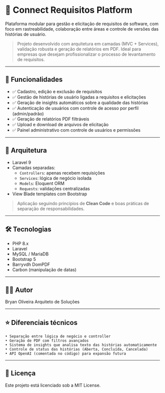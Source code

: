 # 🚀 Connect Requisitos Platform

Plataforma modular para gestão e elicitação de requisitos de software, com foco em rastreabilidade, colaboração entre áreas e controle de versões das histórias de usuário.

> Projeto desenvolvido com arquitetura em camadas (MVC + Services), validação robusta e geração de relatórios em PDF. Ideal para empresas que desejam profissionalizar o processo de levantamento de requisitos.

---

## 📌 Funcionalidades

- ✅ Cadastro, edição e exclusão de requisitos
- ✅ Gestão de histórias de usuário ligadas a requisitos e elicitações
- ✅ Geração de insights automáticos sobre a qualidade das histórias
- ✅ Autenticação de usuários com controle de acesso por perfil (admin/padrão)
- ✅ Geração de relatórios PDF filtráveis
- ✅ Upload e download de arquivos de elicitação
- ✅ Painel administrativo com controle de usuários e permissões

---

## 🧱 Arquitetura

- Laravel 9
- Camadas separadas:
  - `Controllers`: apenas recebem requisições
  - `Services`: lógica de negócio isolada
  - `Models`: Eloquent ORM
  - `Requests`: validações centralizadas
- View Blade templates com Bootstrap

> Aplicação seguindo princípios de **Clean Code** e boas práticas de separação de responsabilidades.

---

## 🛠️ Tecnologias

- PHP 8.x
- Laravel
- MySQL / MariaDB
- Bootstrap 5
- Barryvdh DomPDF
- Carbon (manipulação de datas)

---

## 👨‍💻 Autor
Bryan Oliveira
Arquiteto de Soluções

---

## ⭐ Diferenciais técnicos
    • Separação entre lógica de negócio e controller
    • Geração de PDF com filtros avançados
    • Sistema de insights que analisa texto das histórias automaticamente
    • Controle de status das histórias (Aberta, Concluída, Cancelada)
    • API OpenAI (comentada no código) para expansão futura

---

## 📄 Licença
Este projeto está licenciado sob a MIT License.
